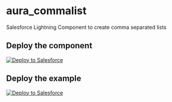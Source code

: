 # aura_commalist
Salesforce Lightning Component to create comma separated lists

## Deploy the component
<a href="https://githubsfdeploy.herokuapp.com/app/githubdeploy/lekkimworld/aura_commalist?folder=component">
  <img alt="Deploy to Salesforce"
       src="https://raw.githubusercontent.com/afawcett/githubsfdeploy/master/src/main/webapp/resources/img/deploy.png">
</a>


## Deploy the example
<a href="https://githubsfdeploy.herokuapp.com/app/githubdeploy/lekkimworld/aura_commalist?folder=example">
  <img alt="Deploy to Salesforce"
       src="https://raw.githubusercontent.com/afawcett/githubsfdeploy/master/src/main/webapp/resources/img/deploy.png">
</a>
